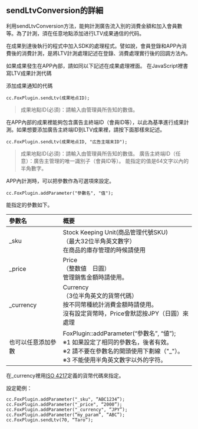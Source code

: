 ## sendLtvConversion的詳細

利用sendLtvConversion方法，能夠計測廣告流入別的消費金額和加入會員數等。為了計測，須在任意地點添加进行LTV成果通信的代码。

在成果到達後執行的程式中加入SDK的處理程式。譬如說，會員登錄和APP內消費後的消費計測，是將LTV計測處理記述在登錄、消費處理實行後的回調方法內。

如果成果發生在APP內部，請如同以下記述在成果處理裡面。
在JavaScript裡書寫LTV成果計測代碼

添加成果通知的代碼

	cc.FoxPlugin.sendLtv(成果地点ID);

> 成果地點ID(必須)：請輸入由管理員所告知的數值。

在APP內部的成果裡能夠包含廣告主終端ID（會員ID等），以此為基準進行成果計測。如果想要添加廣告主終端ID到LTV成果裡，請按下面那樣來記述。
	cc.FoxPlugin.sendLtv(成果地点ID, "広告主端末ID");

> 成果地點ID(必須)：請輸入由管理員所告知的數值。廣告主終端ID（任意）：廣告主管理的唯一識別子（會員ID等）。能指定的值是64文字以內的半角數字。
APP內計測時，可以把參數作為可選項來設定。

	cc.FoxPlugin.addParameter("參數名", "值");

能指定的參數如下。

|參數名|概要|
|:------|:------|
|_sku|Stock Keeping Unit(商品管理代號SKU)<br>（最大32位半角英文數字）<br>在商品的庫存管理的時候請使用|
|_price|Price<br>（整数値　日圓）<br>管理銷售金額時請使用。|
|_currency|Currency<br>（3位半角英文的貨幣代碼）<br>按不同幣種統計消費金額時請使用。<br>沒有設定貨幣時，Price會默認按JPY（日圓）來處理|
|也可以任意添加參數|FoxPlugin::addParameter(“參數名”, “値”);<br>※1 如果設定了相同的參數名，後者有效。<br>※2 請不要在參數名的開頭使用下劃線（"_"）。<br>※3 不能使用半角英文數字以外的字符。|

在_currency裡用[ISO 4217](http://ja.wikipedia.org/wiki/ISO_4217)定義的貨幣代碼來指定。

設定範例：

	cc.FoxPlugin.addParameter("_sku", “ABC1234”);	cc.FoxPlugin.addParameter("_price", “2000”);
	cc.FoxPlugin.addParameter("_currency", “JPY”);	cc.FoxPlugin.addParameter(“my_param”, “ABC”);	cc.FoxPlugin.sendLtv(70, “Taro”);
